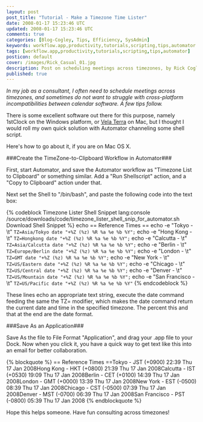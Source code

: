 ```yaml
---           
layout: post
post_title: "Tutorial - Make a Timezone Time Lister"
date: 2008-01-17 15:23:46 UTC
updated: 2008-01-17 15:23:46 UTC
comments: true
categories: [Blog-Cogley, Tips, Efficiency, SysAdmin]
keywords: workflow.app,productivity,tutorials,scripting,tips,automator
tags: [workflow.app,productivity,tutorials,scripting,tips,automator]
posticon: default
cover: /images/Rick_Casual_01.jpg
description: Post on scheduling meetings across timezones, by Rick Cogley.
published: true
---
```


_In my job as a consultant, I often need to schedule meetings across timezones, and sometimes do not want to struggle with cross-platform incompatibilities between calendar software. A few tips follow._

<!--more-->

There is some excellent software out there for this purpose, namely 1stClock on the Windows platform, or [Vela Terra](http://www.veladg.com "Vela Design Group") on Mac, but I thought I would roll my own quick solution with Automator channeling some shell script.

Here's how to go about it, if you are on Mac OS X.

###Create the TimeZone-to-Clipboard Workflow in Automator###

First, start Automator, and save the Automator workflow as "Timezone List to Clipboard" or something similar. Add a "Run Shellscript" action, and a "Copy to Clipboard" action under that.

Next set the Shell to "/bin/bash", and paste the following code into the text box:

{% codeblock Timezone Lister Shell Snippet lang:console /source/downloads/code/timezone_lister_shell_snip_for_automator.sh Download Shell Snippet %}
echo == Reference Times ==
echo -e "Tokyo - \t" `TZ=Asia/Tokyo date "+%Z (%z) %R %a %e %b %Y";`
echo -e "Hong Kong - \t" `TZ=Hongkong date "+%Z (%z) %R %a %e %b %Y";`
echo -e "Calcutta - \t" `TZ=Asia/Calcutta date "+%Z (%z) %R %a %e %b %Y";`
echo -e "Berlin - \t" `TZ=Europe/Berlin date "+%Z (%z) %R %a %e %b %Y";`
echo -e "London - \t" `TZ=GMT date "+%Z (%z) %R %a %e %b %Y";`
echo -e "New York - \t" `TZ=US/Eastern date "+%Z (%z) %R %a %e %b %Y";`
echo -e "Chicago - \t" `TZ=US/Central date "+%Z (%z) %R %a %e %b %Y";`
echo -e "Denver - \t" `TZ=US/Mountain date "+%Z (%z) %R %a %e %b %Y";`
echo -e "San Francisco - \t" `TZ=US/Pacific date "+%Z (%z) %R %a %e %b %Y"`
{% endcodeblock %}

These lines echo an appropriate text string, execute the date command feeding the same the TZ= modifier, which makes the date command return the current date and time in the specified timezone. The percent this and that at the end are the date format.

###Save As an Application###

Save As the file to File Format "Application", and drag your .app file to your Dock. Now when you click it, you have a quick way to get text like this into an email for better collaboration.

{% blockquote %}
== Reference Times ==Tokyo -
JST (+0900) 22:39 Thu 17 Jan 2008Hong Kong -
HKT (+0800) 21:39 Thu 17 Jan 2008Calcutta -
IST (+0530) 19:09 Thu 17 Jan 2008Berlin -
CET (+0100) 14:39 Thu 17 Jan 2008London -
GMT (+0000) 13:39 Thu 17 Jan 2008New York -
EST (-0500) 08:39 Thu 17 Jan 2008Chicago -
CST (-0500) 07:39 Thu 17 Jan 2008Denver -
MST (-0700) 06:39 Thu 17 Jan 2008San Francisco -
PST (-0800) 05:39 Thu 17 Jan 2008
{% endblockquote %}

Hope this helps someone. Have fun consulting across timezones!

